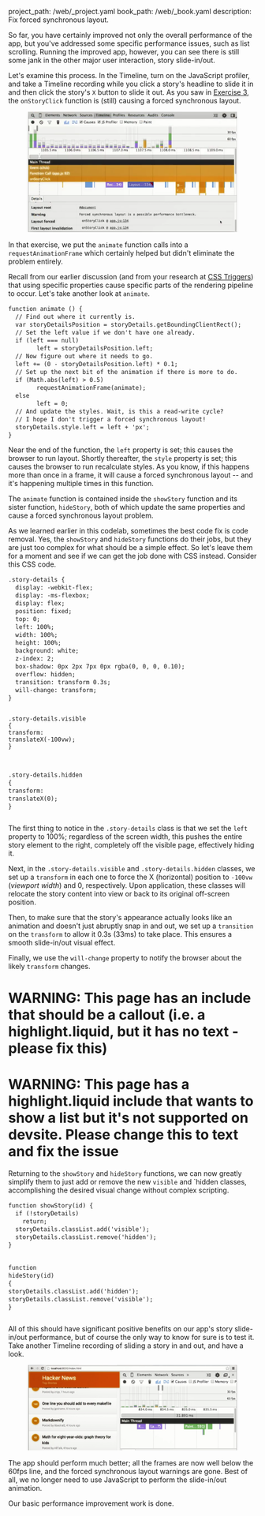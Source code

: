 project_path: /web/_project.yaml
book_path: /web/_book.yaml
description: Fix forced synchronous layout.

<p class="intro">
  So far, you have certainly improved not only the overall performance of the 
  app, but you've addressed some specific performance issues, such as list 
  scrolling. Running the improved app, however, you can see there is still 
  some jank in the other major user interaction, story slide-in/out.
</p>

Let's examine this process. In the Timeline, turn on the JavaScript profiler, 
and take a Timeline recording while you click a story's headline to slide it 
in and then click the story's `X` button to slide it out. As you saw in 
[Exercise 3](step-03), the `onStoryClick` function is (still) causing a 
forced synchronous layout.

<figure>
  <img src="images/image09.png" alt="Forced synchronous layout still occurring in Timeline recording">
</figure>

In that exercise, we put the `animate` function calls into a 
`requestAnimationFrame` which certainly helped but didn't eliminate the 
problem entirely.

Recall from our earlier discussion (and from your research at 
[CSS Triggers](http://csstriggers.com/)) that using specific properties 
cause specific parts of the rendering pipeline to occur. Let's take another 
look at `animate`.

<div class="highlight"><pre><code class="language-javascript" data-lang="javascript"><span class="kd">function</span> <span class="nx">animate</span> <span class="p">()</span> <span class="p">{</span>
  <span class="c1">// Find out where it currently is.</span>
  <span class="kd">var</span> <span class="nx">storyDetailsPosition</span> <span class="o">=</span> <span class="nx">storyDetails</span><span class="p">.</span><span class="nx">getBoundingClientRect</span><span class="p">();</span>
  <span class="c1">// Set the left value if we don&#39;t have one already.</span>
  <span class="k">if</span> <span class="p">(</span><span class="nx">left</span> <span class="o">===</span> <span class="kc">null</span><span class="p">)</span>
        <span class="nx">left</span> <span class="o">=</span> <span class="nx">storyDetailsPosition</span><span class="p">.</span><span class="nx">left</span><span class="p">;</span>
  <span class="c1">// Now figure out where it needs to go.</span>
  <span class="nx">left</span> <span class="o">+=</span> <span class="p">(</span><span class="mi">0</span> <span class="o">-</span> <span class="nx">storyDetailsPosition</span><span class="p">.</span><span class="nx">left</span><span class="p">)</span> <span class="o">*</span> <span class="mf">0.1</span><span class="p">;</span>
  <span class="c1">// Set up the next bit of the animation if there is more to do.</span>
  <span class="k">if</span> <span class="p">(</span><span class="nb">Math</span><span class="p">.</span><span class="nx">abs</span><span class="p">(</span><span class="nx">left</span><span class="p">)</span> <span class="o">&gt;</span> <span class="mf">0.5</span><span class="p">)</span>
        <span class="nx">requestAnimationFrame</span><span class="p">(</span><span class="nx">animate</span><span class="p">);</span>
  <span class="k">else</span>
        <span class="nx">left</span> <span class="o">=</span> <span class="mi">0</span><span class="p">;</span>
  <span class="c1">// And update the styles. Wait, is this a read-write cycle?</span>
  <span class="c1">// I hope I don&#39;t trigger a forced synchronous layout!</span>
  <span class="nx">storyDetails</span><span class="p">.</span><span class="nx">style</span><span class="p">.</span><span class="nx">left</span> <span class="o">=</span> <span class="nx">left</span> <span class="o">+</span> <span class="s1">&#39;px&#39;</span><span class="p">;</span>
<span class="p">}</span></code></pre></div>

Near the end of the function, the `left` property is set; this causes the 
browser to run layout. Shortly thereafter, the `style` property is set; this 
causes the browser to run recalculate styles. As you know, if this happens 
more than once in a frame, it will cause a forced synchronous layout -- and 
it's happening multiple times in this function.

The `animate` function is contained inside the `showStory` function and its 
sister function, `hideStory`, both of which update the same properties and 
cause a forced synchronous layout problem.

As we learned earlier in this codelab, sometimes the best code fix is 
code removal. Yes, the `showStory` and `hideStory` functions do their 
jobs, but they are just too complex for what should be a simple effect. 
So let's leave them for a moment and see if we can get the job done with 
CSS instead. Consider this CSS code.

<div class="highlight"><pre><code class="language-css" data-lang="css"><span class="nc">.story-details</span> <span class="p">{</span>
  <span class="k">display</span><span class="o">:</span> <span class="o">-</span><span class="n">webkit</span><span class="o">-</span><span class="n">flex</span><span class="p">;</span>
  <span class="k">display</span><span class="o">:</span> <span class="o">-</span><span class="n">ms</span><span class="o">-</span><span class="n">flexbox</span><span class="p">;</span>
  <span class="k">display</span><span class="o">:</span> <span class="n">flex</span><span class="p">;</span>
  <span class="k">position</span><span class="o">:</span> <span class="k">fixed</span><span class="p">;</span>
  <span class="k">top</span><span class="o">:</span> <span class="m">0</span><span class="p">;</span>
  <span class="k">left</span><span class="o">:</span> <span class="m">100%</span><span class="p">;</span>
  <span class="k">width</span><span class="o">:</span> <span class="m">100%</span><span class="p">;</span>
  <span class="k">height</span><span class="o">:</span> <span class="m">100%</span><span class="p">;</span>
  <span class="k">background</span><span class="o">:</span> <span class="nb">white</span><span class="p">;</span>
  <span class="k">z-index</span><span class="o">:</span> <span class="m">2</span><span class="p">;</span>
  <span class="n">box</span><span class="o">-</span><span class="n">shadow</span><span class="o">:</span> <span class="m">0px</span> <span class="m">2px</span> <span class="m">7px</span> <span class="m">0px</span> <span class="n">rgba</span><span class="p">(</span><span class="m">0</span><span class="o">,</span> <span class="m">0</span><span class="o">,</span> <span class="m">0</span><span class="o">,</span> <span class="m">0</span><span class="o">.</span><span class="m">10</span><span class="p">);</span>
  <span class="k">overflow</span><span class="o">:</span> <span class="k">hidden</span><span class="p">;</span>
  <span class="n">transition</span><span class="o">:</span> <span class="n">transform</span> <span class="m">0.3s</span><span class="p">;</span>
  <span class="n">will</span><span class="o">-</span><span class="n">change</span><span class="o">:</span> <span class="n">transform</span><span class="p">;</span>
<span class="p">}</span>

<span class="nc">.story-details.visible</span> <span class="p">{</span>
  <span class="n">transform</span><span class="o">:</span> <span class="n">translateX</span><span class="p">(</span><span class="m">-100</span><span class="n">vw</span><span class="p">);</span>
<span class="p">}</span>

<span class="nc">.story-details.hidden</span> <span class="p">{</span>
  <span class="n">transform</span><span class="o">:</span> <span class="n">translateX</span><span class="p">(</span><span class="m">0</span><span class="p">);</span>
<span class="p">}</span></code></pre></div>

The first thing to notice in the `.story-details` class is that we set the 
`left` property to 100%; regardless of the screen width, this pushes the 
entire story element to the right, completely off the visible page, effectively 
hiding it.

Next, in the `.story-details.visible` and `.story-details.hidden` classes, 
we set up a `transform` in each one to force the X (horizontal) position to 
`-100vw` (*viewport width*) and 0, respectively. Upon application, these 
classes will relocate the story content into view or back to its original 
off-screen position.

Then, to make sure that the story's appearance actually looks like an 
animation and doesn't just abruptly snap in and out, we set up a `transition` 
on the `transform` to allow it 0.3s (33ms) to take place. This ensures a 
smooth slide-in/out visual effect.

Finally, we use the `will-change` property to notify the browser about the 
likely `transform` changes.



















# WARNING: This page has an include that should be a callout (i.e. a highlight.liquid, but it has no text - please fix this)



# WARNING: This page has a highlight.liquid include that wants to show a list but it's not supported on devsite. Please change this to text and fix the issue






Returning to the `showStory` and `hideStory` functions, we can now greatly 
simplify them to just add or remove the new `visible` and `hidden classes, 
accomplishing the desired visual change without complex scripting.

<div class="highlight"><pre><code class="language-javascript" data-lang="javascript"><span class="kd">function</span> <span class="nx">showStory</span><span class="p">(</span><span class="nx">id</span><span class="p">)</span> <span class="p">{</span>
  <span class="k">if</span> <span class="p">(</span><span class="o">!</span><span class="nx">storyDetails</span><span class="p">)</span>
    <span class="k">return</span><span class="p">;</span>
  <span class="nx">storyDetails</span><span class="p">.</span><span class="nx">classList</span><span class="p">.</span><span class="nx">add</span><span class="p">(</span><span class="s1">&#39;visible&#39;</span><span class="p">);</span>
  <span class="nx">storyDetails</span><span class="p">.</span><span class="nx">classList</span><span class="p">.</span><span class="nx">remove</span><span class="p">(</span><span class="s1">&#39;hidden&#39;</span><span class="p">);</span>
<span class="p">}</span>

<span class="kd">function</span> <span class="nx">hideStory</span><span class="p">(</span><span class="nx">id</span><span class="p">)</span> <span class="p">{</span>
  <span class="nx">storyDetails</span><span class="p">.</span><span class="nx">classList</span><span class="p">.</span><span class="nx">add</span><span class="p">(</span><span class="s1">&#39;hidden&#39;</span><span class="p">);</span>
  <span class="nx">storyDetails</span><span class="p">.</span><span class="nx">classList</span><span class="p">.</span><span class="nx">remove</span><span class="p">(</span><span class="s1">&#39;visible&#39;</span><span class="p">);</span>
<span class="p">}</span></code></pre></div>

All of this should have significant positive benefits on our app's story 
slide-in/out performance, but of course the only way to know for sure is to 
test it. Take another Timeline recording of sliding a story in and out, and 
have a look.

<figure>
  <img src="images/image06.png" alt="Timeline recording looks good">
</figure>

The app should perform much better; all the frames are now well below the 
60fps line, and the forced synchronous layout warnings are gone. Best of all, 
we no longer need to use JavaScript to perform the slide-in/out animation.

Our basic performance improvement work is done.

